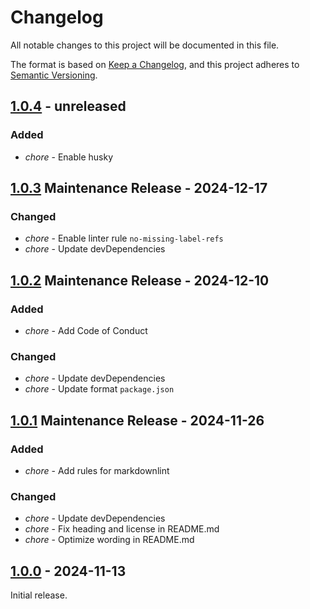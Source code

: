 # Changelog

All notable changes to this project will be documented in this file.

The format is based on [Keep a Changelog](https://keepachangelog.com/en/1.1.0/),
and this project adheres to [Semantic Versioning](https://semver.org/spec/v2.0.0.html).

## [1.0.4] - unreleased

### Added

- _chore_ - Enable husky

## [1.0.3] Maintenance Release - 2024-12-17

### Changed

- _chore_ - Enable linter rule `no-missing-label-refs`
- _chore_ - Update devDependencies

## [1.0.2] Maintenance Release - 2024-12-10

### Added

- _chore_ - Add Code of Conduct

### Changed

- _chore_ - Update devDependencies
- _chore_ - Update format `package.json`

## [1.0.1] Maintenance Release - 2024-11-26

### Added

- _chore_ - Add rules for markdownlint

### Changed

- _chore_ - Update devDependencies
- _chore_ - Fix heading and license in README.md
- _chore_ - Optimize wording in README.md

## [1.0.0] - 2024-11-13

Initial release.

[1.0.4]: https://github.com/KristjanESPERANTO/MMM-Forum/compare/v1.0.3...v1.0.4
[1.0.3]: https://github.com/KristjanESPERANTO/MMM-Forum/compare/v1.0.2...v1.0.3
[1.0.2]: https://github.com/KristjanESPERANTO/MMM-Forum/compare/v1.0.1...v1.0.2
[1.0.1]: https://github.com/KristjanESPERANTO/MMM-Forum/compare/v1.0.0...v1.0.1
[1.0.0]: https://github.com/KristjanESPERANTO/MMM-Forum/releases/tag/v1.0.0
